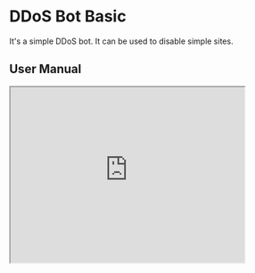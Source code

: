 # DDoS Bot Basic
It's a simple DDoS bot. It can be used to disable simple sites.
## User Manual
<iframe width="420" height="315"
src="https://www.youtube.com/embed/BvTr5dbUEEs">
</iframe>
